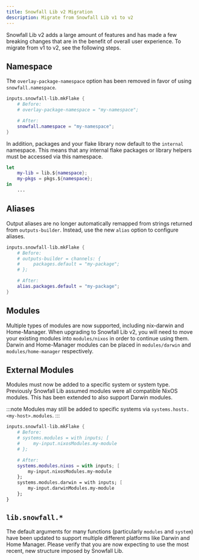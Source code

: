 ```yaml
---
title: Snowfall Lib v2 Migration
description: Migrate from Snowfall Lib v1 to v2
---
```


Snowfall Lib v2 adds a large amount of features and has made a few breaking changes that
are in the benefit of overall user experience. To migrate from v1 to v2, see the following
steps.

## Namespace

The `overlay-package-namespace` option has been removed in favor of using `snowfall.namespace`.

```nix
inputs.snowfall-lib.mkFlake {
    # Before:
    # overlay-package-namespace = "my-namespace";

    # After:
    snowfall.namespace = "my-namespace";
}
```

In addition, packages and your flake library now default to the `internal` namespace. This means
that any internal flake packages or library helpers must be accessed via this namespace.

```nix
let
    my-lib = lib.${namespace};
    my-pkgs = pkgs.${namespace};
in
    ...
```

## Aliases

Output aliases are no longer automatically remapped from strings returned from `outputs-builder`.
Instead, use the new `alias` option to configure aliases.

```nix
inputs.snowfall-lib.mkFlake {
    # Before:
    # outputs-builder = channels: {
    #     packages.default = "my-package";
    # };

    # After:
    alias.packages.default = "my-package";
}
```

## Modules

Multiple types of modules are now supported, including nix-darwin and Home-Manager. When upgrading
to Snowfall Lib v2, you will need to move your existing modules into `modules/nixos` in order to
continue using them. Darwin and Home-Manager modules can be placed in `modules/darwin` and
`modules/home-manager` respectively.

## External Modules

Modules must now be added to a specific system or system type. Previously Snowfall Lib assumed
modules were all compatible NixOS modules. This has been extended to also support Darwin modules.

:::note
Modules may still be added to specific systems via `systems.hosts.<my-host>.modules`.
:::

```nix
inputs.snowfall-lib.mkFlake {
    # Before:
    # systems.modules = with inputs; [
    #     my-input.nixosModules.my-module
    # };

    # After:
    systems.modules.nixos = with inputs; [
        my-input.nixosModules.my-module
    };
    systems.modules.darwin = with inputs; [
        my-input.darwinModules.my-module
    };
}
```

## `lib.snowfall.*`

The default arguments for many functions (particularly `modules` and `system`) have been updated
to support multiple different platforms like Darwin and Home Manager. Please verify that you are
now expecting to use the most recent, new structure imposed by Snowfall Lib.
